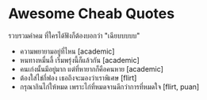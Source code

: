 # Awesome Cheab Quotes

รวบรวมคำคม ที่ใครได้ฟังก็ต้องบอกว่า "เฉียบบบบบ"

- ความพยายามอยู่ที่ไหน [academic]​
- หนทางหมื่นลี้ เริ่มพรุ่งนี้ก็แล้วกัน [academic]
- คนเก่งนั้นมีอยู่มาก แต่ที่หายากก็คือคนหาย [academic]
- ต้องใส่ไข่กี่ฟอง เธอถึงจะมองว่าเราพิเศษ [flirt]
- กรุณากินไก่ให้หมด เพราะไก่ที่หมดจานดีกว่าการที่หมดใจ [flirt, puan]
